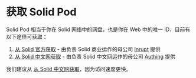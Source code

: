 # 获取 Solid Pod

Solid Pod 相当于你在 Solid 网络中的网盘，也是你在 Web 中的唯一 ID，目前有以下途径可获取：

1. [从 Solid 官方获取](https://inrupt.net/) - 由负责 Solid 商业运作的母公司 [Inrupt](https://inrupt.com) 提供
2. [从 Solid 中文网获取](https://solid.authing.cn) - 由负责 Solid 中文网运作的母公司 [Authing](https://authing.cn) 提供

我们建议从 [从 Solid 中文网获取](https://solid.authing.cn)，因为访问速度更快。